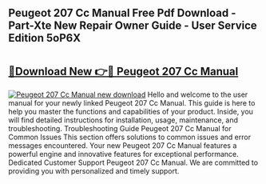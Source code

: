## Peugeot 207 Cc Manual Free Pdf Download - Part-Xte New Repair Owner Guide - User Service Edition 5oP6X

# <h2><a href="http://cf18572.oget.top/?id=Peugeot+207+Cc+Manual">🔗Download New 👉🔴 Peugeot 207 Cc Manual</a></h2>

[![Peugeot 207 Cc Manual new download](https://i.imgur.com/5g1atiW.png)](http://cf18572.oget.top/?id=Peugeot+207+Cc+Manual)
Hello and welcome to the user manual for your newly linked Peugeot 207 Cc Manual. This guide is here to help you master the functions and capabilities of your product. Inside, you will find detailed instructions for installation, usage, maintenance, and troubleshooting. Troubleshooting Guide Peugeot 207 Cc Manual for Common Issues This section offers solutions to common issues and error messages encountered. Your new Peugeot 207 Cc Manual features a powerful engine and innovative features for exceptional performance. Dedicated Customer Support Peugeot 207 Cc Manual. We are committed to providing you with personalized and timely support.

